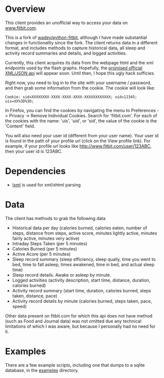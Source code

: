 # Overview

This client provides an unofficial way to access your data on www.fitbit.com.

This is a fork of [wadey/python-fitbit](http://github.com/wadey/python-fitbit), although I
have made substantial changes in functionality since the fork. The
client returns data in a different format, and includes methods to
capture historical data, all sleep and activity record summaries and
details, and logged activities.

Currently, this client acquires its data from the webpage html and the
xml endpoints used by the flash graphs.  Hopefully, the [promised
official XML/JSON api](http://www.fitbit.com/faq#pcdump) will appear
soon. Until then, I hope this ugly hack sufficies.

Right now, you need to log in to the site with your username /
password, and then grab some information from the cookie.  The cookie
will look like:

    Cookie: sid=XXXXXXXX-XXXX-XXXX-XXXX-XXXXXXXXXXXX; uid=12345; uis=XX%3D%3D;

In Firefox, you can find the cookies by navigating the menu to
Preferences -> Privacy -> Remove Individual Cookies.  Search for
'fitbit.com'.  For each of the cookies with the name: 'uis', 'uid', or
'sid', the value of the cookie is the 'Content' field.
  
You will also need your user id (different from your user name). Your
user id is found in the path of your profile url (click on the View
profile link). For example, if your profile url looks like
http://www.fitbit.com/user/123ABC, then your user id is 123ABC.

# Dependencies

*  [lxml](http://codespeak.net/lxml/) is used for xml/xhtml parsing

# Data

The client has methods to grab the following data 

* Historical data per day   (calories burned, calories eaten, number of steps,
  distance from steps, active score, minutes lightly active, minutes fairly active, minutes very active)
* Intraday Steps Taken (per 5 minutes)
* Calories Burned (per 5 minutes)
* Active Acore (per 5 minutes)
* Sleep record summary (sleep efficiency, sleep qualiy, time you went to bed, time to fall asleep, times awakened, time in bed, and actual sleep time)
* Sleep record details. Awake or asleep by minute.
* Logged activities (activity description, start time, distance, duration, calories burned)
* Activity record summary (start time, duration, calories burned, steps taken, distance, pace)
* Activity record details by minute (calories burned, steps taken, pace, speed)

Other data present on fitbit.com for which this api does not have
method (such as Food and Journal data) was not omitted due any
technical limitations of which I was aware, but because I personally
had no need for it.

# Examples

There are a few example scripts, including one that dumps to a sqlite
database, in the
[examples](http://github.com/jrnold/python-fitbit/tree/master/examples)
directory.

